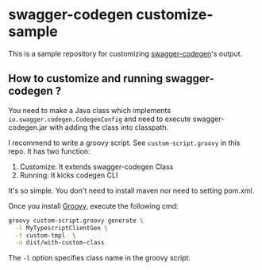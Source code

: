 # swagger-codegen customize-sample
This is a sample repository for customizing [swagger-codegen](https://github.com/swagger-api/swagger-codegen)'s output.

## How to customize and running swagger-codegen ?

You need to make a Java class which implements `io.swagger.codegen.CodegenConfig` and need to execute swagger-codegen.jar with adding the class into classpath.

I recommend to write a groovy script.
See `custom-script.groovy` in this repo.
It has two function:

1. Customize: It extends swagger-codegen Class
1. Running: It kicks codegen CLI

It's so simple.
You don't need to install maven nor need to setting pom.xml.

Once you install [Groovy](http://www.groovy-lang.org/), execute the following cmd:

```sh
groovy custom-script.groovy generate \
  -l MyTypescriptClientGen \
  -t custom-tmpl  \
  -o dist/with-custom-class
```

The `-l` option specifies class name in the groovy script.
